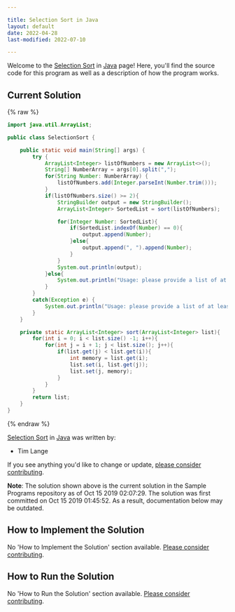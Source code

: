 ```yaml
---

title: Selection Sort in Java
layout: default
date: 2022-04-28
last-modified: 2022-07-10

---
```


Welcome to the [Selection Sort](https://sampleprograms.io/projects/selection-sort) in [Java](https://sampleprograms.io/languages/java) page! Here, you'll find the source code for this program as well as a description of how the program works.

## Current Solution

{% raw %}

```java
import java.util.ArrayList;

public class SelectionSort {

    public static void main(String[] args) {
        try {
            ArrayList<Integer> listOfNumbers = new ArrayList<>();
            String[] NumberArray = args[0].split(",");
            for(String Number: NumberArray) {
                listOfNumbers.add(Integer.parseInt(Number.trim()));
            }
            if(listOfNumbers.size() >= 2){
                StringBuilder output = new StringBuilder();
                ArrayList<Integer> SortedList = sort(listOfNumbers);

                for(Integer Number: SortedList){
                    if(SortedList.indexOf(Number) == 0){
                        output.append(Number);
                    }else{
                        output.append(", ").append(Number);
                    }
                }
                System.out.println(output);
            }else{
                System.out.println("Usage: please provide a list of at least two integers to sort in the format \"1, 2, 3, 4, 5\"");
            }
        }
        catch(Exception e) {
            System.out.println("Usage: please provide a list of at least two integers to sort in the format \"1, 2, 3, 4, 5\"");
        }
    }

    private static ArrayList<Integer> sort(ArrayList<Integer> list){
        for(int i = 0; i < list.size() -1; i++){
            for(int j = i + 1; j < list.size(); j++){
                if(list.get(j) < list.get(i)){
                    int memory = list.get(i);
                    list.set(i, list.get(j));
                    list.set(j, memory);
                }
            }
        }
        return list;
    }
}
```

{% endraw %}

[Selection Sort](https://sampleprograms.io/projects/selection-sort) in [Java](https://sampleprograms.io/languages/java) was written by:

- Tim Lange

If you see anything you'd like to change or update, [please consider contributing](https://github.com/TheRenegadeCoder/sample-programs).

**Note**: The solution shown above is the current solution in the Sample Programs repository as of Oct 15 2019 02:07:29. The solution was first committed on Oct 15 2019 01:45:52. As a result, documentation below may be outdated.

## How to Implement the Solution

No 'How to Implement the Solution' section available. [Please consider contributing](https://github.com/TheRenegadeCoder/sample-programs-website).

## How to Run the Solution

No 'How to Run the Solution' section available. [Please consider contributing](https://github.com/TheRenegadeCoder/sample-programs-website).